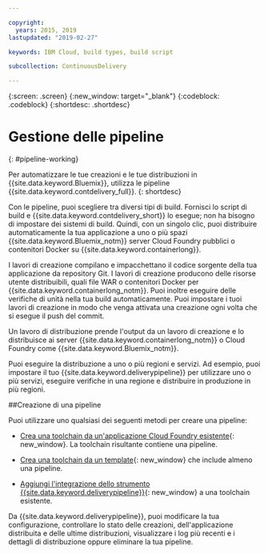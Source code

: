 ```yaml
---

copyright:
  years: 2015, 2019
lastupdated: "2019-02-27"

keywords: IBM Cloud, build types, build script

subcollection: ContinuousDelivery

---
```



{:screen: .screen}
{:new_window: target="_blank"}
{:codeblock: .codeblock}
{:shortdesc: .shortdesc}

# Gestione delle pipeline 
{: #pipeline-working}

Per automatizzare le tue creazioni e le tue distribuzioni in {{site.data.keyword.Bluemix}}, utilizza le pipeline {{site.data.keyword.contdelivery_full}}.
{: shortdesc}

Con le pipeline, puoi scegliere tra diversi tipi di build. Fornisci lo script di build e {{site.data.keyword.contdelivery_short}} lo esegue; non ha bisogno di impostare dei sistemi di build. Quindi, con un singolo clic, puoi distribuire automaticamente la tua applicazione a uno o più spazi {{site.data.keyword.Bluemix_notm}} server Cloud Foundry pubblici o contenitori Docker su {{site.data.keyword.containerlong}}.

I lavori di creazione compilano e impacchettano il codice sorgente della tua applicazione da repository Git. I lavori di creazione producono delle risorse utente distribuibili, quali file WAR o contenitori Docker per {{site.data.keyword.containerlong_notm}}. Puoi inoltre eseguire delle verifiche di unità nella tua build automaticamente. Puoi impostare i tuoi lavori di creazione in modo che venga attivata una creazione ogni volta che si esegue il push del commit.

Un lavoro di distribuzione prende l'output da un lavoro di creazione e lo distribuisce ai server {{site.data.keyword.containerlong_notm}} o Cloud Foundry come {{site.data.keyword.Bluemix_notm}}.

Puoi eseguire la distribuzione a uno o più regioni e servizi. Ad esempio, puoi impostare il tuo {{site.data.keyword.deliverypipeline}} per utilizzare uno o più servizi, eseguire verifiche in una regione e distribuire in produzione in più regioni.

##Creazione di una pipeline

Puoi utilizzare uno qualsiasi dei seguenti metodi per creare una pipeline:

   * [Crea una toolchain da un'applicazione Cloud Foundry esistente](/docs/services/ContinuousDelivery?topic=ContinuousDelivery-toolchains_getting_started#creating_a_toolchain_from_an_app){: new_window}. La toolchain risultante contiene una pipeline.

   * [Crea una toolchain da un template](/docs/services/ContinuousDelivery?topic=ContinuousDelivery-toolchains_getting_started#creating_a_toolchain_from_a_template){: new_window} che include almeno una pipeline.

   * [Aggiungi l'integrazione dello strumento {{site.data.keyword.deliverypipeline}}](/docs/services/ContinuousDelivery?topic=ContinuousDelivery-integrations#deliverypipeline){: new_window} a una toolchain esistente.
   
Da {{site.data.keyword.deliverypipeline}}, puoi modificare la tua configurazione, controllare lo stato delle creazioni, dell'applicazione distribuita e delle ultime distribuzioni, visualizzare i log più recenti e i dettagli di distribuzione oppure eliminare la tua pipeline.
